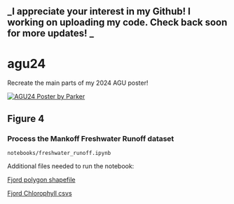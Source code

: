 ## _I appreciate your interest in my Github! I working on uploading my code. Check back soon for more updates! _

# agu24
Recreate the main parts of my 2024 AGU poster!

[![AGU24 Poster by Parker](https://drive.usercontent.google.com/download?id=1svHRAEDcdqEr1MralLeZGncD-gbIQLlD)](https://drive.google.com/file/d/1svHRAEDcdqEr1MralLeZGncD-gbIQLlD/view?usp=sharing)



## Figure 4
### Process the Mankoff Freshwater Runoff dataset
`notebooks/freshwater_runoff.ipynb`

Additional files needed to run the notebook:

[Fjord polygon shapefile](https://drive.google.com/file/d/1lEkHKa-Fgl-UknROEccnuc2W59ui6C0F/view?usp=drive_link)

[Fjord Chlorophyll csvs](https://drive.google.com/drive/folders/1LfConKMAZuFDirtopHF6cCnxKPjTdAO5?usp=drive_link) 

